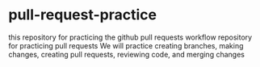 # pull-request-practice

this repository for practicing the github pull requests workflow
repository for practicing pull requests
We will practice creating branches, making changes, creating pull requests, reviewing code, and merging changes

